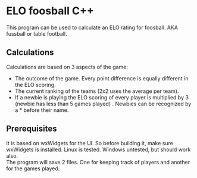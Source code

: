 # ELO foosball C++

This program can be used to calculate an ELO rating for foosball. AKA fussball or table football.  


## Calculations  
Calculations are based on 3 aspects of the game:  
- The outcome of the game. Every point difference is equally different in the ELO scoring.
- The current ranking of the teams (2x2 uses the average per team).   
- If a newbie is playing the ELO scoring of every player is multiplied by 3 (newbie has less than 5 games played) . Newbies can be recognized by a * before their name.
  
## Prerequisites  
It is based on wxWidgets for the UI. So before building it, make sure wxWidgets is installed. Linux is tested. Windows untested, but should work also.  
The program will save 2 files. One for keeping track of players and another for the games played.  

